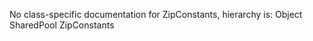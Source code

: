 No class-specific documentation for ZipConstants, hierarchy is: 
Object
  SharedPool
    ZipConstants
